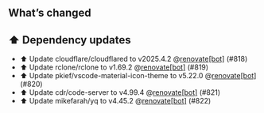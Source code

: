 ## What’s changed
## ⬆️ Dependency updates

- ⬆️ Update cloudflare/cloudflared to v2025.4.2 @[renovate[bot]](https://github.com/apps/renovate) (#818)
- ⬆️ Update rclone/rclone to v1.69.2 @[renovate[bot]](https://github.com/apps/renovate) (#819)
- ⬆️ Update pkief/vscode-material-icon-theme to v5.22.0 @[renovate[bot]](https://github.com/apps/renovate) (#820)
- ⬆️ Update cdr/code-server to v4.99.4 @[renovate[bot]](https://github.com/apps/renovate) (#821)
- ⬆️ Update mikefarah/yq to v4.45.2 @[renovate[bot]](https://github.com/apps/renovate) (#822)
